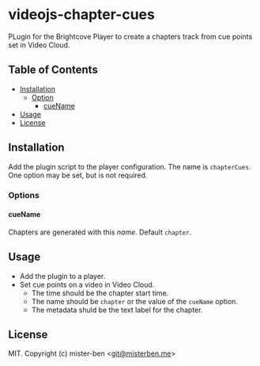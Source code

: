 # videojs-chapter-cues

PLugin for the Brightcove Player to create a chapters track from cue points set in Video Cloud.

## Table of Contents

<!-- START doctoc generated TOC please keep comment here to allow auto update -->
<!-- DON'T EDIT THIS SECTION, INSTEAD RE-RUN doctoc TO UPDATE -->

- [Installation](#installation)
  - [Option](#option)
    - [cueName](#cuename)
- [Usage](#usage)
- [License](#license)

<!-- END doctoc generated TOC please keep comment here to allow auto update -->
## Installation

Add the plugin script to the player configuration. The name is `chapterCues`. One option may be set, but is not required.

### Options

#### cueName

Chapters are generated with this _name_.
Default `chapter`.

## Usage

- Add the plugin to a player.
- Set cue points on a video in Video Cloud.
  - The time should be the chapter start time.
  - The name should be `chapter` or the value of the `cueName` option.
  - The metadata shuld be the text label for the chapter.

## License

MIT. Copyright (c) mister-ben &lt;git@misterben.me&gt;

[videojs]: http://videojs.com/
